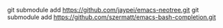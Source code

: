 git submodule add  https://github.com/jaypei/emacs-neotree.git
git submodule add https://github.com/szermatt/emacs-bash-completion.git


